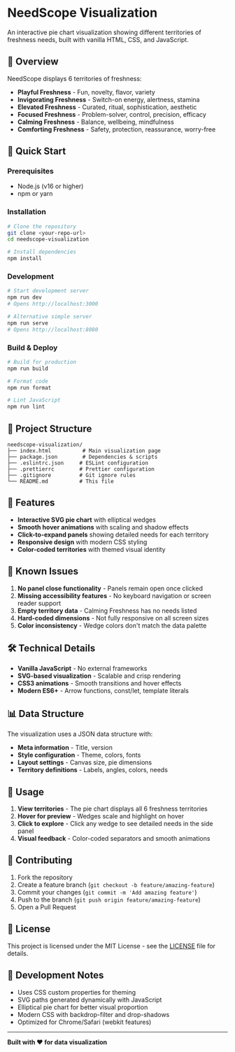 # NeedScope Visualization

An interactive pie chart visualization showing different territories of freshness needs, built with vanilla HTML, CSS, and JavaScript.

## 🎯 Overview

NeedScope displays 6 territories of freshness:
- **Playful Freshness** - Fun, novelty, flavor, variety
- **Invigorating Freshness** - Switch-on energy, alertness, stamina
- **Elevated Freshness** - Curated, ritual, sophistication, aesthetic
- **Focused Freshness** - Problem-solver, control, precision, efficacy
- **Calming Freshness** - Balance, wellbeing, mindfulness
- **Comforting Freshness** - Safety, protection, reassurance, worry-free

## 🚀 Quick Start

### Prerequisites
- Node.js (v16 or higher)
- npm or yarn

### Installation
```bash
# Clone the repository
git clone <your-repo-url>
cd needscope-visualization

# Install dependencies
npm install
```

### Development
```bash
# Start development server
npm run dev
# Opens http://localhost:3000

# Alternative simple server
npm run serve
# Opens http://localhost:8080
```

### Build & Deploy
```bash
# Build for production
npm run build

# Format code
npm run format

# Lint JavaScript
npm run lint
```

## 📁 Project Structure

```
needscope-visualization/
├── index.html          # Main visualization page
├── package.json        # Dependencies & scripts
├── .eslintrc.json     # ESLint configuration
├── .prettierrc        # Prettier configuration
├── .gitignore         # Git ignore rules
└── README.md          # This file
```

## 🎨 Features

- **Interactive SVG pie chart** with elliptical wedges
- **Smooth hover animations** with scaling and shadow effects
- **Click-to-expand panels** showing detailed needs for each territory
- **Responsive design** with modern CSS styling
- **Color-coded territories** with themed visual identity

## 🐛 Known Issues

1. **No panel close functionality** - Panels remain open once clicked
2. **Missing accessibility features** - No keyboard navigation or screen reader support
3. **Empty territory data** - Calming Freshness has no needs listed
4. **Hard-coded dimensions** - Not fully responsive on all screen sizes
5. **Color inconsistency** - Wedge colors don't match the data palette

## 🛠️ Technical Details

- **Vanilla JavaScript** - No external frameworks
- **SVG-based visualization** - Scalable and crisp rendering
- **CSS3 animations** - Smooth transitions and hover effects
- **Modern ES6+** - Arrow functions, const/let, template literals

## 📊 Data Structure

The visualization uses a JSON data structure with:
- **Meta information** - Title, version
- **Style configuration** - Theme, colors, fonts
- **Layout settings** - Canvas size, pie dimensions
- **Territory definitions** - Labels, angles, colors, needs

## 🎯 Usage

1. **View territories** - The pie chart displays all 6 freshness territories
2. **Hover for preview** - Wedges scale and highlight on hover
3. **Click to explore** - Click any wedge to see detailed needs in the side panel
4. **Visual feedback** - Color-coded separators and smooth animations

## 🤝 Contributing

1. Fork the repository
2. Create a feature branch (`git checkout -b feature/amazing-feature`)
3. Commit your changes (`git commit -m 'Add amazing feature'`)
4. Push to the branch (`git push origin feature/amazing-feature`)
5. Open a Pull Request

## 📝 License

This project is licensed under the MIT License - see the [LICENSE](LICENSE) file for details.

## 🔧 Development Notes

- Uses CSS custom properties for theming
- SVG paths generated dynamically with JavaScript
- Elliptical pie chart for better visual proportion
- Modern CSS with backdrop-filter and drop-shadows
- Optimized for Chrome/Safari (webkit features)

---

**Built with ❤️ for data visualization**